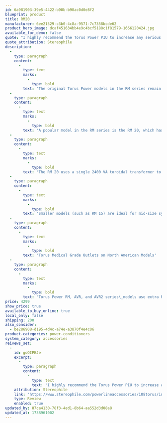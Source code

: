 ```yaml
---
id: 6a981903-39e5-4422-b90b-b90ac0d0e8f2
blueprint: product
title: RM20
manufacturer: 6ee21529-c3b0-4c8a-9571-7c7358bcde62
product_hero_image: dcaf451634bb4e9c4bcf5188c1f81579-1666120424.jpg
available_for_demo: false
quote: "I highly recommend the Torus Power PIU to increase any serious audiophile system's powers of musical resolution and imaging."
quote_attribution: Stereophile
description:
  -
    type: paragraph
    content:
      -
        type: text
        marks:
          -
            type: bold
        text: 'The original Torus Power models in the RM series remain unparalleled for performance, protection, and value, with models from 15 Amp to 100 Amp.'
  -
    type: paragraph
    content:
      -
        type: text
        marks:
          -
            type: bold
        text: 'A popular model in the RM series is the RM 20, which has been consistently top-rated by leading audiophile magazines. Torus Powers power isolation units (PIUS) combine search suppression with massive toroidal transformers to provide AC power conditioning and protection from voltage surges.'
  -
    type: paragraph
    content:
      -
        type: text
        marks:
          -
            type: bold
        text: 'The RM 20 uses a single 2400 VA toroidal transformer to supply 120V at 20A to the 10 AC outlets on its rear panel. It has a 20 a circuit breaker for its on off switch and uses a 14 AWG detachable AC cord rated at 15 amp/125V. “The PIU greatly enhances subtle details of tone, timber, and imaging when dynamics were extreme or the volume was loud”, and is a recommended component of Stereophile magazine.'
  -
    type: paragraph
    content:
      -
        type: text
        marks:
          -
            type: bold
        text: 'Smaller models (such as RM 15) are ideal for mid-size systems, while the RM5 can be dedicated to front-end components, media servers, etc. Larger custom installation models rated 60 Amp and 100 Amp balanced input provide clean, protected power for the largest custom installed systems. Many Torus Power models feature Balanced 240V input. This configuration provides additional noise cancellation as the two input phases are 180 degrees out of phase from each other.'
  -
    type: paragraph
    content:
      -
        type: text
        marks:
          -
            type: bold
        text: 'Torus Medical Grade Outlets on North American Models'
  -
    type: paragraph
    content:
      -
        type: text
        marks:
          -
            type: bold
        text: "Torus Power RM, AVR, and AVR2 series\_models use extra heavy duty medical grade outlets custom manufactured by Hubbell.\_These outlets provide greater contact force, reduced heat buildup, and redundant\_grounding, and are vastly superior to\_commercial grade outlets.\_"
price: 4299
show_price: true
available_to_buy_online: true
local_only: false
shipping: 200
also_consider:
  - be286908-d195-4d4c-a74e-a3870f4e4c06
product-categories: power-conditioners
system_category: accessories
reivews_set:
  -
    id: goQIPEJe
    excerpt:
      -
        type: paragraph
        content:
          -
            type: text
            text: "I highly recommend the Torus Power PIU to increase any serious audiophile system's powers of musical resolution and imaging."
    attribution: Stereophile
    link: 'https://www.stereophile.com/powerlineaccessories/108torus/index.html'
    type: Review
    enabled: true
updated_by: 87ca4130-78f3-4ed1-8b64-aa552d3d08a8
updated_at: 1738961002
---
```

